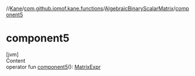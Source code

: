 //[Kane](../../index.md)/[com.github.jomof.kane.functions](../index.md)/[AlgebraicBinaryScalarMatrix](index.md)/[component5](component5.md)



# component5  
[jvm]  
Content  
operator fun [component5](component5.md)(): [MatrixExpr](../../com.github.jomof.kane.impl/-matrix-expr/index.md)  



